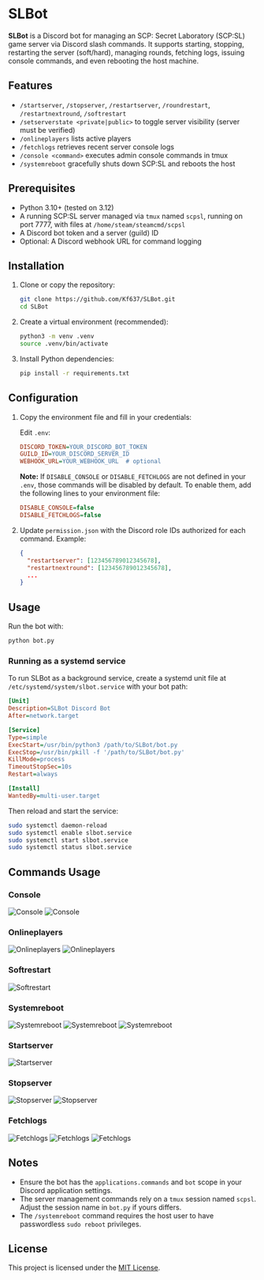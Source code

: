 # SLBot

**SLBot** is a Discord bot for managing an SCP: Secret Laboratory (SCP:SL) game server via Discord slash commands. It supports starting, stopping, restarting the server (soft/hard), managing rounds, fetching logs, issuing console commands, and even rebooting the host machine.

## Features

- `/startserver`, `/stopserver`, `/restartserver`, `/roundrestart`, `/restartnextround`, `/softrestart`
- `/setserverstate <private|public>` to toggle server visibility (server must be verified)
- `/onlineplayers` lists active players
- `/fetchlogs` retrieves recent server console logs
- `/console <command>` executes admin console commands in tmux
- `/systemreboot` gracefully shuts down SCP:SL and reboots the host

## Prerequisites

- Python 3.10+ (tested on 3.12)
- A running SCP:SL server managed via `tmux` named `scpsl`, running on port 7777, with files at `/home/steam/steamcmd/scpsl`
- A Discord bot token and a server (guild) ID
- Optional: A Discord webhook URL for command logging

## Installation

1. Clone or copy the repository:
   ```bash
   git clone https://github.com/Kf637/SLBot.git
   cd SLBot
   ```
2. Create a virtual environment (recommended):
   ```bash
   python3 -m venv .venv
   source .venv/bin/activate
   ```
3. Install Python dependencies:
   ```bash
   pip install -r requirements.txt
   ```

## Configuration

1. Copy the environment file and fill in your credentials:
   
   Edit `.env`:
   ```ini
   DISCORD_TOKEN=YOUR_DISCORD_BOT_TOKEN
   GUILD_ID=YOUR_DISCORD_SERVER_ID
   WEBHOOK_URL=YOUR_WEBHOOK_URL  # optional
   ```
   **Note:** If `DISABLE_CONSOLE` or `DISABLE_FETCHLOGS` are not defined in your `.env`, those commands will be disabled by default. To enable them, add the following lines to your environment file:
   ```ini
   DISABLE_CONSOLE=false
   DISABLE_FETCHLOGS=false
   ```
2. Update `permission.json` with the Discord role IDs authorized for each command. Example:
   ```json
   {
     "restartserver": [123456789012345678],
     "restartnextround": [123456789012345678],
     ...
   }
   ```

## Usage

Run the bot with:
```bash
python bot.py
```

### Running as a systemd service

To run SLBot as a background service, create a systemd unit file at `/etc/systemd/system/slbot.service` with your bot path:

```ini
[Unit]
Description=SLBot Discord Bot
After=network.target

[Service]
Type=simple
ExecStart=/usr/bin/python3 /path/to/SLBot/bot.py
ExecStop=/usr/bin/pkill -f '/path/to/SLBot/bot.py'
KillMode=process
TimeoutStopSec=10s
Restart=always

[Install]
WantedBy=multi-user.target
```

Then reload and start the service:
```bash
sudo systemctl daemon-reload
sudo systemctl enable slbot.service
sudo systemctl start slbot.service
sudo systemctl status slbot.service
```

## Commands Usage

### Console

![Console](.github/images/console1.png)
![Console](.github/images/console2.png)

### Onlineplayers

![Onlineplayers](.github/images/onlineplayers.png)
![Onlineplayers](.github/images/onlineplayers2.png)

### Softrestart

![Softrestart](.github/images/softrestart.png)

### Systemreboot

![Systemreboot](.github/images/systemreboot.png)
![Systemreboot](.github/images/systemreboot2.png)
![Systemreboot](.github/images/systemreboot3.png)

### Startserver

![Startserver](.github/images/startserver.png)

### Stopserver

![Stopserver](.github/images/stopserver.png)
![Stopserver](.github/images/stopserver2.png)

### Fetchlogs

![Fetchlogs](.github/images/fetchlogs.png)
![Fetchlogs](.github/images/fetchlogs2.png)
![Fetchlogs](.github/images/fetchlogs3.png)
## Notes

- Ensure the bot has the `applications.commands` and `bot` scope in your Discord application settings.
- The server management commands rely on a `tmux` session named `scpsl`. Adjust the session name in `bot.py` if yours differs.
- The `/systemreboot` command requires the host user to have passwordless `sudo reboot` privileges.

## License

This project is licensed under the [MIT License](LICENSE).
